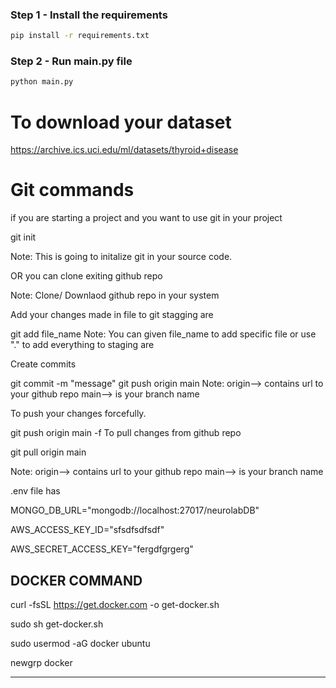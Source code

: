 

### Step 1 - Install the requirements

```bash
pip install -r requirements.txt
```

### Step 2 - Run main.py file

```bash
python main.py
```

# To download your dataset
https://archive.ics.uci.edu/ml/datasets/thyroid+disease


# Git commands

if you are starting a project and you want to use git in your project

git init

Note: This is going to initalize git in your source code.

OR
you can clone exiting github repo

Note: Clone/ Downlaod github repo in your system

Add your changes made in file to git stagging are

git add file_name
Note: You can given file_name to add specific file or use "." to add everything to staging are

Create commits

git commit -m "message"
git push origin main
Note: origin--> contains url to your github repo main--> is your branch name

To push your changes forcefully.

git push origin main -f
To pull changes from github repo

git pull origin main

Note: origin--> contains url to your github repo main--> is your branch name

.env file has

MONGO_DB_URL="mongodb://localhost:27017/neurolabDB"

AWS_ACCESS_KEY_ID="sfsdfsdfsdf"

AWS_SECRET_ACCESS_KEY="fergdfgrgerg"

## DOCKER COMMAND
curl -fsSL https://get.docker.com -o get-docker.sh

sudo sh get-docker.sh

sudo usermod -aG docker ubuntu

newgrp docker

-------------------------------------------------------
